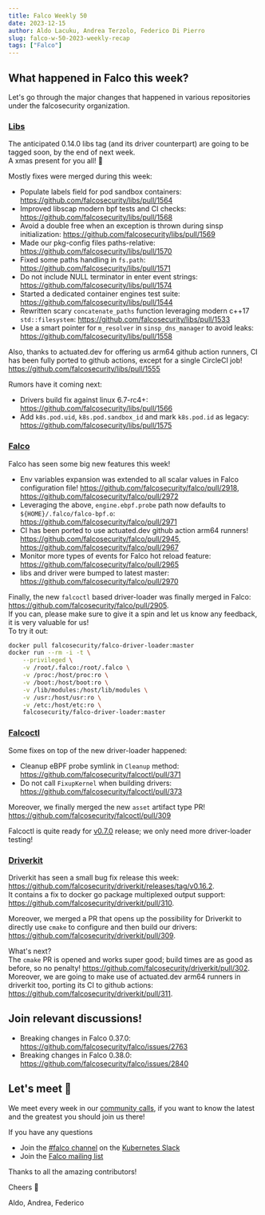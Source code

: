 ```yaml
---
title: Falco Weekly 50
date: 2023-12-15
author: Aldo Lacuku, Andrea Terzolo, Federico Di Pierro
slug: falco-w-50-2023-weekly-recap
tags: ["Falco"]
---
```


## What happened in Falco this week?

Let's go through the major changes that happened in various repositories under the falcosecurity organization.  

### [Libs](https://github.com/falcosecurity/libs)

The anticipated 0.14.0 libs tag (and its driver counterpart) are going to be tagged soon, by the end of next week.  
A xmas present for you all! :christmas_tree:

Mostly fixes were merged during this week:
* Populate labels field for pod sandbox containers: https://github.com/falcosecurity/libs/pull/1564
* Improved libscap modern bpf tests and CI checks: https://github.com/falcosecurity/libs/pull/1568
* Avoid a double free when an exception is thrown during sinsp initialization: https://github.com/falcosecurity/libs/pull/1569
* Made our pkg-config files paths-relative: https://github.com/falcosecurity/libs/pull/1570
* Fixed some paths handling in `fs.path`: https://github.com/falcosecurity/libs/pull/1571
* Do not include NULL terminator in enter event strings: https://github.com/falcosecurity/libs/pull/1574
* Started a dedicated container engines test suite: https://github.com/falcosecurity/libs/pull/1544
* Rewritten scary `concatenate_paths` function leveraging modern c++17 `std::filesystem`: https://github.com/falcosecurity/libs/pull/1533
* Use a smart pointer for `m_resolver` in `sinsp_dns_manager` to avoid leaks: https://github.com/falcosecurity/libs/pull/1558

Also, thanks to actuated.dev for offering us arm64 github action runners, CI has been fully ported to github actions, except for a single CircleCI job! https://github.com/falcosecurity/libs/pull/1555


Rumors have it coming next:
* Drivers build fix against linux 6.7-rc4+: https://github.com/falcosecurity/libs/pull/1566
* Add `k8s.pod.uid`, `k8s.pod.sandbox_id` and mark `k8s.pod.id` as legacy: https://github.com/falcosecurity/libs/pull/1575

### [Falco](https://github.com/falcosecurity/falco)

Falco has seen some big new features this week!
* Env variables expansion was extended to all scalar values in Falco configuration file! https://github.com/falcosecurity/falco/pull/2918, https://github.com/falcosecurity/falco/pull/2972
* Leveraging the above, `engine.ebpf.probe` path now defaults to `${HOME}/.falco/falco-bpf.o`: https://github.com/falcosecurity/falco/pull/2971
* CI has been ported to use actuated.dev github action arm64 runners! https://github.com/falcosecurity/falco/pull/2945, https://github.com/falcosecurity/falco/pull/2967
* Monitor more types of events for Falco hot reload feature: https://github.com/falcosecurity/falco/pull/2965
* libs and driver were bumped to latest master: https://github.com/falcosecurity/falco/pull/2970

Finally, the new `falcoctl` based driver-loader was finally merged in Falco: https://github.com/falcosecurity/falco/pull/2905.  
If you can, please make sure to give it a spin and let us know any feedback, it is very valuable for us!  
To try it out:
```bash
docker pull falcosecurity/falco-driver-loader:master
docker run --rm -i -t \
    --privileged \
    -v /root/.falco:/root/.falco \
    -v /proc:/host/proc:ro \
    -v /boot:/host/boot:ro \
    -v /lib/modules:/host/lib/modules \
    -v /usr:/host/usr:ro \
    -v /etc:/host/etc:ro \
    falcosecurity/falco-driver-loader:master
```

### [Falcoctl](https://github.com/falcosecurity/falcoctl)

Some fixes on top of the new driver-loader happened:
* Cleanup eBPF probe symlink in `Cleanup` method: https://github.com/falcosecurity/falcoctl/pull/371
* Do not call `FixupKernel` when building drivers: https://github.com/falcosecurity/falcoctl/pull/373

Moreover, we finally merged the new `asset` artifact type PR! https://github.com/falcosecurity/falcoctl/pull/309

Falcoctl is quite ready for [v0.7.0](https://github.com/falcosecurity/falcoctl/milestone/7) release; we only need more driver-loader testing!

### [Driverkit](https://github.com/falcosecurity/driverkit)

Driverkit has seen a small bug fix release this week: https://github.com/falcosecurity/driverkit/releases/tag/v0.16.2.  
It contains a fix to docker go package multiplexed output support: https://github.com/falcosecurity/driverkit/pull/310.

Moreover, we merged a PR  that opens up the possibility for Driverkit to directly use `cmake` to configure and then build our drivers: https://github.com/falcosecurity/driverkit/pull/309.  

What's next?  
The `cmake` PR is opened and works super good; build times are as good as before, so no penalty! https://github.com/falcosecurity/driverkit/pull/302.  
Moreover, we are going to make use of actuated.dev arm64 runners in driverkit too, porting its CI to github actions: https://github.com/falcosecurity/driverkit/pull/311.

## Join relevant discussions!

* Breaking changes in Falco 0.37.0: https://github.com/falcosecurity/falco/issues/2763
* Breaking changes in Falco 0.38.0: https://github.com/falcosecurity/falco/issues/2840


## Let's meet 🤝

We meet every week in our [community calls](https://github.com/falcosecurity/community),
if you want to know the latest and the greatest you should join us there!

If you have any questions

* Join the [#falco channel](https://kubernetes.slack.com/messages/falco) on the [Kubernetes Slack](https://slack.k8s.io)
* Join the [Falco mailing list](https://lists.cncf.io/g/cncf-falco-dev)

Thanks to all the amazing contributors!

Cheers 🎊

Aldo, Andrea, Federico
